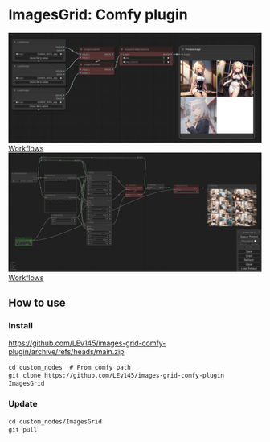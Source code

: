 # ImagesGrid: Comfy plugin


![Image](./workflows/mini.png)
[Workflows](./workflows/mini.json)
![Image](./workflows/base.png)
[Workflows](./workflows/base.json)


## How to use

### Install

https://github.com/LEv145/images-grid-comfy-plugin/archive/refs/heads/main.zip
```
cd custom_nodes  # From comfy path
git clone https://github.com/LEv145/images-grid-comfy-plugin ImagesGrid
```
### Update

```
cd custom_nodes/ImagesGrid
git pull
```
